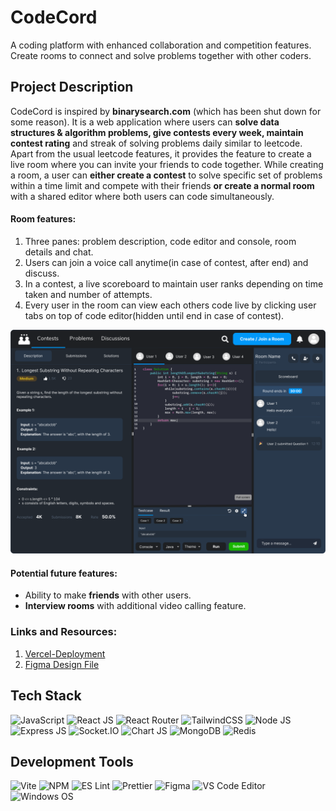 # CodeCord

A coding platform with enhanced collaboration and competition features. Create rooms to connect and solve problems together with other coders.

## Project Description

CodeCord is inspired by **<span>binarysearch.com</span>** (which has been shut down for some reason). It is a web application where users can **solve data structures & algorithm problems, give contests every week, maintain contest rating** and streak of solving problems daily similar to leetcode.
Apart from the usual leetcode features, it provides the feature to create a live room where you can invite your friends to code together. While creating a room, a user can **either create a contest** to solve specific set of problems within a time limit and compete with their friends **or create a normal room** with a shared editor where both users can code simultaneously.

#### Room features:

1. Three panes: problem description, code editor and console, room details and chat.
2. Users can join a voice call anytime(in case of contest, after end) and discuss.
3. In a contest, a live scoreboard to maintain user ranks depending on time taken and number of attempts.
4. Every user in the room can view each others code live by clicking user tabs on top of code editor(hidden until end in case of contest).

![Room Design Prototype](room.png)

#### Potential future features:

- Ability to make **friends** with other users.
- **Interview rooms** with additional video calling feature.

### Links and Resources:
1. [Vercel-Deployment](https://www.codeack.tk/)
2. [Figma Design File](https://www.figma.com/file/8DlxMlZ3GNMAJzfSPmyvxi/CodeCord---Design-File?t=qgqGK3Qh1nPGnsIY-1) 

## Tech Stack

![JavaScript](https://img.shields.io/badge/JavaScript-323330?style=for-the-badge&logo=javascript&logoColor=F7DF1E)
![React JS](https://img.shields.io/badge/React-20232A?style=for-the-badge&logo=react&logoColor=61DAFB)
![React Router](https://img.shields.io/badge/React_Router-CA4245?style=for-the-badge&logo=react-router&logoColor=white)
![TailwindCSS](https://img.shields.io/badge/tailwindcss-%2338B2AC.svg?style=for-the-badge&logo=tailwind-css&logoColor=white)
![Node JS](https://img.shields.io/badge/Node.js-339933?style=for-the-badge&logo=nodedotjs&logoColor=white)
![Express JS](https://img.shields.io/badge/Express.js-000000?style=for-the-badge&logo=express&logoColor=white)
![Socket.IO](https://img.shields.io/badge/Socket.io-010101?&style=for-the-badge&logo=Socket.io&logoColor=white)
![Chart JS](https://img.shields.io/badge/Chart.js-FF6384?style=for-the-badge&logo=chartdotjs&logoColor=white)
![MongoDB](https://img.shields.io/badge/MongoDB-4EA94B?style=for-the-badge&logo=mongodb&logoColor=white)
![Redis](https://img.shields.io/badge/redis-%23DD0031.svg?&style=for-the-badge&logo=redis&logoColor=white)

## Development Tools

![Vite](https://img.shields.io/badge/Vite-B73BFE?style=for-the-badge&logo=vite&logoColor=FFD62E)
![NPM](https://img.shields.io/badge/npm-CB3837?style=for-the-badge&logo=npm&logoColor=white)
![ES Lint](https://img.shields.io/badge/eslint-3A33D1?style=for-the-badge&logo=eslint&logoColor=white)
![Prettier](https://img.shields.io/badge/prettier-1A2C34?style=for-the-badge&logo=prettier&logoColor=F7BA3E)
![Figma](https://img.shields.io/badge/Figma-F24E1E?style=for-the-badge&logo=figma&logoColor=white)
![VS Code Editor](https://img.shields.io/badge/Visual_Studio_Code-0078D4?style=for-the-badge&logo=visual%20studio%20code&logoColor=white)
![Windows OS](https://img.shields.io/badge/Windows-0078D6?style=for-the-badge&logo=windows&logoColor=white)
